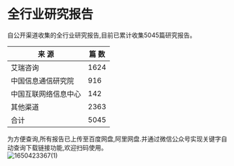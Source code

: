 # 全行业研究报告
自公开渠道收集的全行业研究报告,目前已累计收集5045篇研究报告。

|来 源|篇 数|
|----| ----|
|艾瑞咨询|1624|
|中国信息通信研究院|916|
|中国互联网络信息中心|142|
|其他渠道|2363|
|合计|5045|

为方便查询,所有报告已上传至百度网盘,阿里网盘.并通过微信公众号实现关键字自动查询下载链接功能,欢迎扫码使用。  
![1650423367(1)](https://user-images.githubusercontent.com/103619948/164141185-9f318560-019e-4f01-a70a-f7756561ca0b.png)
